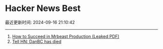 # Hacker News Best

最近更新时间: 2024-09-16 21:10:42

--- 
1. [How to Succeed in Mrbeast Production (Leaked PDF)](https://simonwillison.net/2024/Sep/15/how-to-succeed-in-mrbeast-production/) 
2. [Tell HN: DanBC has died](https://news.ycombinator.com/item?id=41550822) 
